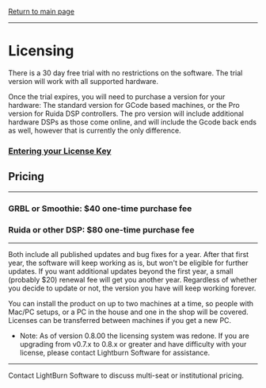 [Return to main page](README.md)

----

# Licensing

There is a 30 day free trial with no restrictions on the software.
The trial version will work with all supported hardware.

Once the trial expires, you will need to purchase a version for your hardware: The standard version for GCode based machines, or the Pro version for Ruida DSP controllers. The pro version will include additional hardware DSPs as those come online, and will include the Gcode back ends as well, however that is currently the only difference.

### [Entering your License Key](EnterLicense.md)

## Pricing

------

### GRBL or Smoothie: $40 one-time purchase fee

### Ruida or other DSP: $80 one-time purchase fee

------

Both include all published updates and bug fixes for a year. After that first year, the software will keep working as is, but won't be eligible for further updates. If you want additional updates beyond the first year, a small (probably $20) renewal fee will get you another year. Regardless of whether you decide to update or not, the version you have will keep working forever.

You can install the product on up to two machines at a time, so people with Mac/PC setups, or a PC in the house and one in the shop will be covered. Licenses can be transferred between machines if you get a new PC.

* Note: As of version 0.8.00 the licensing system was redone. If you are upgrading from v0.7.x to 0.8.x or greater and have difficulty with your license, please contact Lightburn Software for assistance.

------

Contact LightBurn Software to discuss multi-seat or institutional pricing.
